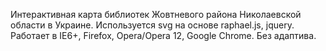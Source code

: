 Интерактивная карта библиотек Жовтневого района Николаевской области в Украине.
Используется svg на основе raphael.js, jquery.
Работает в IE6+, Firefox, Opera/Opera 12, Google Chrome.
Без адаптива.

